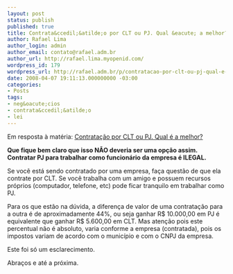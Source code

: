 ```yaml
---
layout: post
status: publish
published: true
title: Contrata&ccedil;&atilde;o por CLT ou PJ. Qual &eacute; a melhor?
author: Rafael Lima
author_login: admin
author_email: contato@rafael.adm.br
author_url: http://rafael.lima.myopenid.com/
wordpress_id: 179
wordpress_url: http://rafael.adm.br/p/contratacao-por-clt-ou-pj-qual-e-a-melhor/
date: 2008-04-07 19:11:13.000000000 -03:00
categories:
- Posts
tags:
- neg&oacute;cios
- contrata&ccedil;&atilde;o
- lei
---
```

Em resposta &agrave; mat&eacute;ria: <a href="http://webinsider.uol.com.br/index.php/2008/04/02/contratacoes-por-clt-ou-pj-qual-e-a-melhor/ ">Contrata&ccedil;&atilde;o por CLT ou PJ. Qual &eacute; a melhor?</a>

<strong>Que fique bem claro que isso N&Atilde;O deveria ser uma op&ccedil;&atilde;o assim. Contratar PJ para trabalhar como funcion&aacute;rio da empresa &eacute; ILEGAL.</strong>

Se voc&ecirc; est&aacute; sendo contratado por uma empresa, fa&ccedil;a quest&atilde;o de que ela contrate por CLT. Se voc&ecirc; trabalha com um amigo e possuem recursos pr&oacute;prios (computador, telefone, etc) pode ficar tranquilo em trabalhar como PJ.

Para os que est&atilde;o na d&uacute;vida, a diferen&ccedil;a de valor de uma contrata&ccedil;&atilde;o para a outra &eacute; de aproximadamente 44%, ou seja ganhar R$ 10.000,00 em PJ &eacute; equivalente que ganhar R$ 5.600,00 em CLT. Mas aten&ccedil;&atilde;o pois este percentual n&atilde;o &eacute; absoluto, varia conforme a empresa (contratada), pois os impostos variam de acordo com o munic&iacute;pio e com o CNPJ da empresa.

Este foi s&oacute; um esclarecimento.

Abra&ccedil;os e at&eacute; a pr&oacute;xima.
